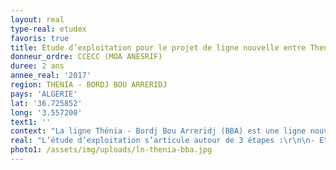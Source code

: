 ```yaml
---
layout: real
type-real: etudex
favoris: true
title: Étude d’exploitation pour le projet de ligne nouvelle entre Thenia et Bordj Bou Arreridj (Algérie)
donneur_ordre: CCECC (MOA ANESRIF)
duree: 2 ans
annee_real: '2017'
region: THENIA - BORDJ BOU ARRERIDJ
pays: 'ALGERIE'
lat: '36.725852'
long: '3.557200'
text1: ''
context: "La ligne Thénia - Bordj Bou Arreridj (BBA) est une ligne nouvelle de 162 km, à trafic mixte Fret – Voyageurs. La vitesse maximale envisagée est de 160 km/h avec une exploitation sous ERTMS2.\r\n\nL’objectif est de présenter une analyse globale en termes d’exploitation ferroviaire, sur la faisabilité de réaliser un plan de transport 24h pour le projet de double voie électrifiée entre la gare de Thenia et Bordj Bou Arreridj."
real: "L’étude d’exploitation s’articule autour de 3 étapes :\r\n\n- Etape 1 : Modélisation de l’infrastructure du périmètre, calcul des marches types, simulations et analyse des marches des trains afin de déterminer les configurations de trains optimales (engin, masse remorquée…).\r\n\n- Etape 2 : Analyse de la capacité, à travers la réalisation d’une grille de circulation sur une heure de pointe isolée afin de déterminer le nombre de sillons (fret et voyageurs) pouvant circuler.\r\n\n- Etape 3 : Elaboration de la grille 24h à travers différentes analyses comme celle de la robustesse, l’offre de trafic par établissement d’un modèle d’exploitation intégrant les trafics des lignes convergentes à la ligne nouvelle, les situations perturbées, les conditions d’exploitation des gares et leurs installations."
photo1: /assets/img/uploads/ln-thenia-bba.jpg
---
```


